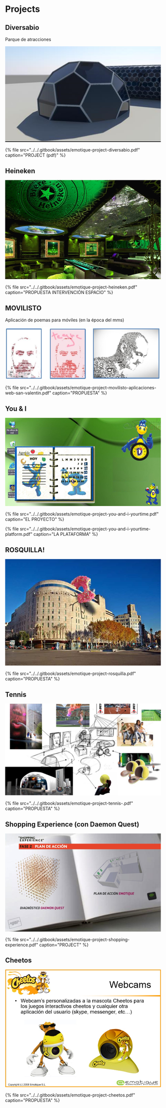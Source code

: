 # Projects

## Diversabio

Parque de atracciones

![](../../.gitbook/assets/emotique-project-diversabio-1-.jpg)

{% file src="../../.gitbook/assets/emotique-project-diversabio.pdf" caption="PROJECT \(pdf\)" %}

## Heineken

![](../../.gitbook/assets/emotique-project-heineken.jpg)

{% file src="../../.gitbook/assets/emotique-project-heineken.pdf" caption="PROPUESTA INTERVENCIÓN ESPACIO" %}

## MOVILISTO

Aplicación de poemas para móviles \(en la época del mms\)

![](../../.gitbook/assets/emotique-project-movilisto-aplicaciones-web-san-valentin.jpg)

{% file src="../../.gitbook/assets/emotique-project-movilisto-aplicaciones-web-san-valentin.pdf" caption="PROPUESTA" %}

## You & I

![](../../.gitbook/assets/emotique-project-you-and-i-yourtime.jpg)

{% file src="../../.gitbook/assets/emotique-project-you-and-i-yourtime.pdf" caption="EL PROYECTO" %}

{% file src="../../.gitbook/assets/emotique-project-you-and-i-yourtime-platform.pdf" caption="LA PLATAFORMA" %}

## ROSQUILLA!

![](../../.gitbook/assets/emotique-project-rosquilla.jpg)

{% file src="../../.gitbook/assets/emotique-project-rosquilla.pdf" caption="PROPUESTA" %}

## Tennis

![](../../.gitbook/assets/emotique-project-tennis.jpg)

{% file src="../../.gitbook/assets/emotique-project-tennis-.pdf" caption="PROPUESTA" %}

## Shopping Experience \(con Daemon Quest\)

![](../../.gitbook/assets/emotique-project-shopping-experience.jpg)

{% file src="../../.gitbook/assets/emotique-project-shopping-experience.pdf" caption="PROJECT" %}

## Cheetos

![](../../.gitbook/assets/emotique-project-cheetos.jpg)

{% file src="../../.gitbook/assets/emotique-project-cheetos.pdf" caption="PROPUESTA" %}

